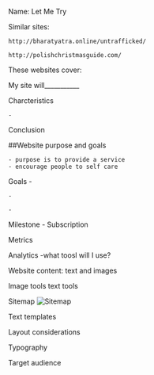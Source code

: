 Name: Let Me Try

Similar sites:

	http://bharatyatra.online/untrafficked/
 
    http://polishchristmasguide.com/



These websites cover:




My site will___________


Charcteristics

    -
Conclusion

##Website purpose and goals

    - purpose is to provide a service
    - encourage people to self care

Goals
    - 
    
    - 
    
	- 
    

Milestone
    - Subscription

Metrics

Analytics
    -what toosl will I use?

Website content: text and images

Image tools
text tools

Sitemap
![Sitemap](/Users/student/Downloads/gloomap_a80876dd.png)

 
 
Text templates

Layout considerations

Typography

Target audience
